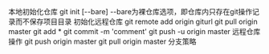 本地初始化仓库
    git init [--bare]
    --bare为裸仓库选项，即仓库内只存在git操作记录而不保存项目目录
初始化远程仓库
    git remote add origin giturl
    git pull origin master
    git add *
    git commit -m 'comment'
    git push -u  origin master
远程仓库操作
    git push origin master
    git pull origin master
分支策略
    

